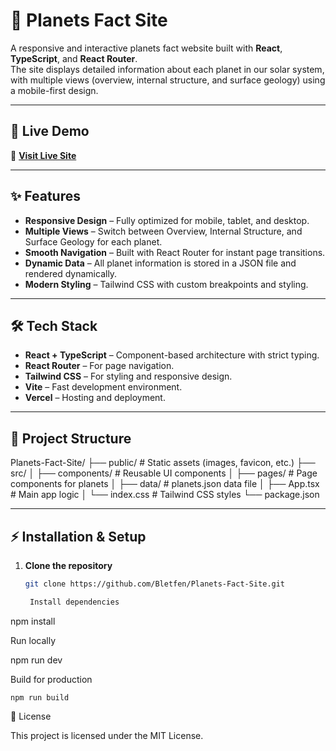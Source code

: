 # 🌌 Planets Fact Site

A responsive and interactive planets fact website built with **React**, **TypeScript**, and **React Router**.  
The site displays detailed information about each planet in our solar system, with multiple views (overview, internal structure, and surface geology) using a mobile-first design.

---

## 🚀 Live Demo

🔗 **[Visit Live Site](https://planets-fact-site-gold.vercel.app/Earth)**

---

## ✨ Features

- **Responsive Design** – Fully optimized for mobile, tablet, and desktop.
- **Multiple Views** – Switch between Overview, Internal Structure, and Surface Geology for each planet.
- **Smooth Navigation** – Built with React Router for instant page transitions.
- **Dynamic Data** – All planet information is stored in a JSON file and rendered dynamically.
- **Modern Styling** – Tailwind CSS with custom breakpoints and styling.

---

## 🛠 Tech Stack

- **React + TypeScript** – Component-based architecture with strict typing.
- **React Router** – For page navigation.
- **Tailwind CSS** – For styling and responsive design.
- **Vite** – Fast development environment.
- **Vercel** – Hosting and deployment.

---

## 📂 Project Structure

Planets-Fact-Site/
├── public/ # Static assets (images, favicon, etc.)
├── src/
│ ├── components/ # Reusable UI components
│ ├── pages/ # Page components for planets
│ ├── data/ # planets.json data file
│ ├── App.tsx # Main app logic
│ └── index.css # Tailwind CSS styles
└── package.json

---

## ⚡ Installation & Setup

1. **Clone the repository**

   ```bash
   git clone https://github.com/Bletfen/Planets-Fact-Site.git

    Install dependencies
   ```

npm install

Run locally

npm run dev

Build for production

    npm run build

📜 License

This project is licensed under the MIT License.
